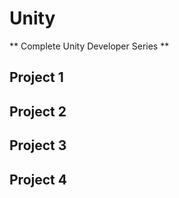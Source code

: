 # Unity
** Complete Unity Developer Series **

## Project 1

## Project 2

## Project 3

## Project 4